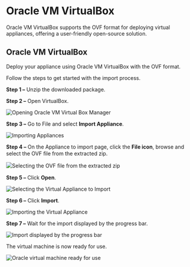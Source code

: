 # Oracle VM VirtualBox

Oracle VM VirtualBox supports the OVF format for deploying virtual appliances, offering a
user-friendly open-source solution.

## Oracle VM VirtualBox

Deploy your appliance using Oracle VM VirtualBox with the OVF format.

Follow the steps to get started with the import process.

**Step 1 –** Unzip the downloaded package.

**Step 2 –** Open VirtualBox.

![Opening Oracle VM Virtual Box Manager](/img/product_docs/endpointprotector/5.9.4/install/openoraclevm.webp)

**Step 3 –** Go to File and select **Import Appliance**.

![Importing Appliances](/img/product_docs/endpointprotector/5.9.4/install/importappliance.webp)

**Step 4 –** On the Appliance to import page, click the **File icon**, browse and select the OVF ﬁle
from the extracted zip.

![ Selecting the OVF ﬁle from the extracted zip](/img/product_docs/endpointprotector/5.9.4/install/selectsource.webp)

**Step 5 –** Click **Open**.

![Selecting the Virtual Appliance to Import](/img/product_docs/endpointprotector/5.9.4/install/fileimport.webp)

**Step 6 –** Click **Import**.

![Importing the Virtual Appliance](/img/product_docs/endpointprotector/5.9.4/install/appliancesettings.webp)

**Step 7 –** Wait for the import displayed by the progress bar.

![ Import displayed by the progress bar](/img/product_docs/endpointprotector/5.9.4/install/importprogress.webp)

The virtual machine is now ready for use.

![ Oracle virtual machine ready for use](/img/product_docs/endpointprotector/5.9.4/install/machineready.webp)

